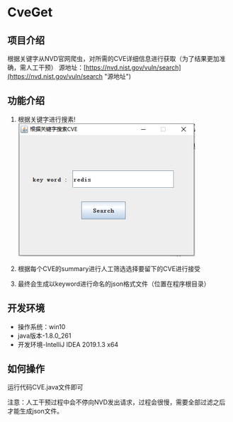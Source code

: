 # CveGet #

## 项目介绍  ##
根据关键字从NVD官网爬虫，对所需的CVE详细信息进行获取（为了结果更加准确，需人工干预）
源地址：[https://nvd.nist.gov/vuln/search](https://nvd.nist.gov/vuln/search "源地址")
## 功能介绍 ##


1. 根据关键字进行搜素!
![image](https://github.com/NX10086/CveGet/blob/master/CveGet/CveGet/image/search.png)
2. 根据每个CVE的summary进行人工筛选选择要留下的CVE进行接受

3. 最终会生成以keyword进行命名的json格式文件（位置在程序根目录）

## 开发环境 ##
- 操作系统：win10
- java版本-1.8.0_261
- 开发环境-IntelliJ IDEA 2019.1.3 x64

## 如何操作 ##
运行代码CVE.java文件即可


注意：人工干预过程中会不停向NVD发出请求，过程会很慢，需要全部过滤之后才能生成json文件。
